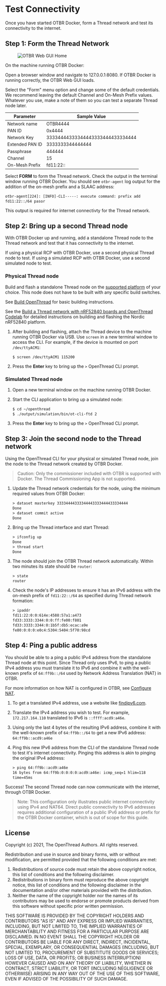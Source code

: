 # Test Connectivity

Once you have started OTBR Docker, form a Thread network and test its
connectivity to the internet.

## Step 1: Form the Thread Network

<figure class="attempt-right">
<img src="../../../guides/images/otbr-gui-home-full.png" srcset="../../../guides/images/otbr-gui-home-full.png 1x, ../../../guides/images/otbr-gui-home-full_2x.png 2x" border="0" alt="OTBR Web GUI Home" />
</figure>

On the machine running OTBR Docker:

Open a browser window and navigate to 127.0.0.1:8080. If OTBR Docker is running correctly, the OTBR Web GUI loads.
    
Select the "Form" menu option and change some of the default credentials. We recommend leaving the default Channel and On-Mesh Prefix values. Whatever you use, make a note of them so you can test a separate Thread node later.

| Parameter | Sample Value |
| ---- | ---- |
| Network name | OTBR4444 |
| PAN ID | 0x4444 |
| Network Key | 33334444333344443333444433334444 |
| Extended PAN ID | 3333333344444444 |
| Passphrase | 444444 |
| Channel | 15 |
| On-Mesh Prefix | fd11:22:: |

Select **FORM** to form the Thread network. Check the output in the terminal window running OTBR Docker. You should see `otbr-agent` log output for the addition of the on-mesh prefix and a SLAAC address:

```
otbr-agent[224]: [INFO]-CLI-----: execute command: prefix add fd11:22::/64 pasor
```

This output is required for internet connectivty for the Thread network.

## Step 2: Bring up a second Thread node

With OTBR Docker up and running, add a standalone Thread node to the Thread
network and test that it has connectivity to the internet.

If using a physical RCP with OTBR Docker, use a second physical Thread node to
test. If using a simulated RCP with OTBR Docker, use a second simulated node to
test.

### Physical Thread node

Build and flash a standalone Thread node on the [supported platform](https://openthread.io/platforms)
of your choice. This node does not have to be built with any specific build
switches.

See [Build OpenThread](../../../guides/build.md) for basic building instructions.

See the [Build a Thread network with nRF52840 boards and OpenThread
Codelab](https://codelabs.developers.google.com/codelabs/openthread-hardware/#0) for 
detailed instructions on building and flashing the Nordic nRF52840 platform.

1.  After building and flashing, attach the Thread device to the machine running
    OTBR Docker via USB. Use `screen` in a new terminal window to access the
    CLI. For example, if the device is mounted on port `/dev/ttyACM1`:
    ```
    $ screen /dev/ttyACM1 115200
    ```

1.  Press the **Enter** key to bring up the `>` OpenThread CLI prompt.

### Simulated Thread node

1.  Open a new terminal window on the machine running OTBR Docker.

1.  Start the CLI application to bring up a simulated node:
    ```
    $ cd ~/openthread
    $ ./output/simulation/bin/ot-cli-ftd 2
    ```

1.  Press the **Enter** key to bring up the `>` OpenThread CLI prompt.

## Step 3: Join the second node to the Thread network

Using the OpenThread CLI for your physical or simulated Thread node, join the
node to the Thread network created by OTBR Docker.

> Caution: Only the commissioner included with OTBR is supported with Docker. 
The Thread Commissioning App is not supported.

1.  Update the Thread network credentials for the node, using the minimum
    required values from OTBR Docker:
    ```
    > dataset masterkey 33334444333344443333444433334444
    Done
    > dataset commit active
    Done
    ```
    
1. Bring up the Thread interface and start Thread:
    ```
    > ifconfig up
    Done
    > thread start
    Done
    ```

1.  The node should join the OTBR Thread network automatically. Within two
    minutes its state should be `router`:
    ```
    > state
    router
    ```
    
1.  Check the node's IP addresses to ensure it has an IPv6 address with the
    on-mesh prefix of `fd11:22::/64` as specified during Thread network
    formation:
    ```
    > ipaddr
    fd11:22:0:0:614e:4588:57a1:a473
    fd33:3333:3344:0:0:ff:fe00:f801
    fd33:3333:3344:0:1b5f:db5:ecac:a9e
    fe80:0:0:0:e0c4:5304:5404:5f70:98cd
    ```
    
## Step 4: Ping a public address

You should be able to a ping a public IPv4 address from the standalone Thread
node at this point. Since Thread only uses IPv6, to ping a public IPv4 address
you must translate it to IPv6 and combine it with the well-known prefix of
`64:ff9b::/64` used by Network Address Translation (NAT) in OTBR.

For more information on how NAT is configured in OTBR, see [Configure
NAT](../../../guides/border-router/access-point.md#configure-nat).

1.  To get a translated IPv4 address, use a website like
    [findipv6.com](https://findipv6.com/ipv4-toipv6/).

1.  Translate the IPv4 address you wish to test. For example, `172.217.164.110`
    translated to IPv6 is `::ffff:acd9:a46e`.

1.  Using only the last 4 bytes of the resulting IPv6 address, combine it with
    the well-known prefix of `64:ff9b::/64` to get a new IPv6 address:
    ```64:ff9b::acd9:a46e```

1.  Ping this new IPv6 address from the CLI of the standalone Thread node to
    test it's internet connectivity. Pinging this address is akin to pinging the
    original IPv4 address:
    ```
    > ping 64:ff9b::acd9:a46e
    16 bytes from 64:ff9b:0:0:0:0:acd9:a46e: icmp_seq=1 hlim=118 time=45ms
    ```

Success! The second Thread node can now communicate with the internet, through
OTBR Docker.

> Note: This configuration only illustrates public internet connectivity using
IPv4 and NAT64. Direct public connectivity to IPv6 addresses requires
additional configuration of a public IPv6 address or prefix for the OTBR Docker
container, which is out of scope for this guide.

## License

Copyright (c) 2021, The OpenThread Authors.
All rights reserved.

Redistribution and use in source and binary forms, with or without
modification, are permitted provided that the following conditions are met:
1. Redistributions of source code must retain the above copyright
   notice, this list of conditions and the following disclaimer.
2. Redistributions in binary form must reproduce the above copyright
   notice, this list of conditions and the following disclaimer in the
   documentation and/or other materials provided with the distribution.
3. Neither the name of the copyright holder nor the
   names of its contributors may be used to endorse or promote products
   derived from this software without specific prior written permission.

THIS SOFTWARE IS PROVIDED BY THE COPYRIGHT HOLDERS AND CONTRIBUTORS "AS IS"
AND ANY EXPRESS OR IMPLIED WARRANTIES, INCLUDING, BUT NOT LIMITED TO, THE
IMPLIED WARRANTIES OF MERCHANTABILITY AND FITNESS FOR A PARTICULAR PURPOSE
ARE DISCLAIMED. IN NO EVENT SHALL THE COPYRIGHT HOLDER OR CONTRIBUTORS BE
LIABLE FOR ANY DIRECT, INDIRECT, INCIDENTAL, SPECIAL, EXEMPLARY, OR
CONSEQUENTIAL DAMAGES (INCLUDING, BUT NOT LIMITED TO, PROCUREMENT OF
SUBSTITUTE GOODS OR SERVICES; LOSS OF USE, DATA, OR PROFITS; OR BUSINESS
INTERRUPTION) HOWEVER CAUSED AND ON ANY THEORY OF LIABILITY, WHETHER IN
CONTRACT, STRICT LIABILITY, OR TORT (INCLUDING NEGLIGENCE OR OTHERWISE)
ARISING IN ANY WAY OUT OF THE USE OF THIS SOFTWARE, EVEN IF ADVISED OF THE
POSSIBILITY OF SUCH DAMAGE.

